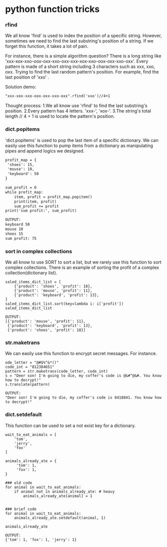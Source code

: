 # python function tricks

### rfind
We all know 'find' is used to index the position of a specific string.
However, sometimes we need to find the last substring's position of a string.
If we forget this function, it takes a lot of pain.

For instance, there is a simple algorithm question?
There is a long string like 'xxx-xox-xxo-oox-oxx-xxo-oxx-xxx-xox-xxo-oox-oxx-xxo-oxx'.
Every pattern is made of a short string including 3 characters such as xxx, xxo, oxx.
Trying to find the last random pattern's position. For example, find the last position of 'xxo' .

Solution demo:
```markdown
"xxx-xox-xxo-oox-oxx-xxo-oxx".rfind('xxo')//4+1
```
Thought process:
1.We all know use 'rfind' to find the last substring's position.
2.Every pattern has 4 letters. 'xxx-', 'xox-'.
3.The string's total length // 4 + 1 is used to locate the pattern's position.


### dict.popitems
'dict.popitems' is used to pop the last item of a specific dictionary.
We can easily use this function to pump items from a dictionary as manipulating pipes and append logics we designed.

```markdown
profit_map = {
 'shoes': 15,
 'mouse': 10,
 'keyboard': 50
}

sum_profit = 0
while profit_map:
    item, profit = profit_map.popitem()
    print(item, profit)
    sum_profit += profit
print('sum profit:', sum_profit)

OUTPUT:
keyboard 50
mouse 10
shoes 15
sum profit: 75
```

### sort in complex collections
We all know to use SORT to sort a list, but we rarely use this function to sort complex collections.
There is an example of sorting the profit of a complex collection(dictionary list).

```
saled_items_dict_list = [
    {'product': 'shoes', 'profit': 18},
    {'product': 'mouse', 'profit': 11},
    {'product': 'keyboard', 'profit': 13},
]
saled_items_dict_list.sort(key=lambda i: i['profit'])
saled_items_dict_list

OUTPUT:
[{'product': 'mouse', 'profit': 11},
 {'product': 'keyboard', 'profit': 13},
 {'product': 'shoes', 'profit': 18}]
```

### str.maketrans
We can easily use this function to encrypt secret messages.
For instance.

```
ode_letter = "@#$%^&*()"
code_int = "812384651" 
pattern = str.maketrans(code_letter, code_int)
s = "Deer son! I'm going to die, my coffer's code is @&#^@&#. You know how to decrypt!"
s.translate(pattern)

OUTPUT:
"Deer son! I'm going to die, my coffer's code is 8418841. You know how to decrypt!"
```

### dict.setdefault
This function can be used to set a not exist key for a dictionary.

```
wait_to_eat_animals = [
    'tom',
    'jerry',
    'fox'
]

animals_already_ate = {
     'tom': 1,
     'fox': 1,
}

### old code
for animal in wait_to_eat_animals:
    if animal not in animals_already_ate: # heavy
        animals_already_ate[animal] = 1


### brief code
for animal in wait_to_eat_animals:
    animals_already_ate.setdefault(animal, 1)

animals_already_ate

OUTPUT:
{'tom': 1, 'fox': 1, 'jerry': 1}
```
